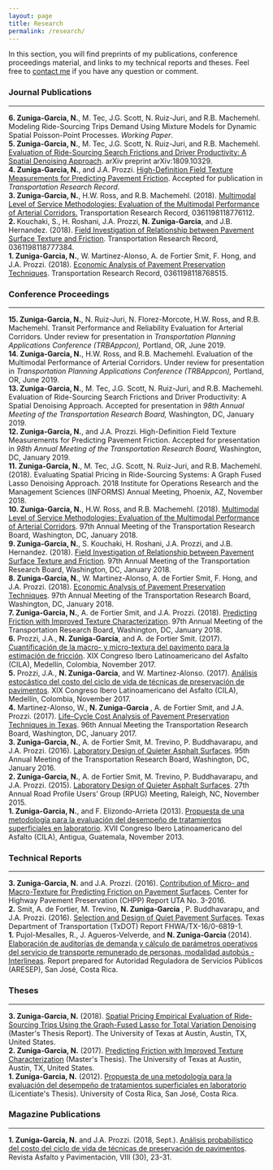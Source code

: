 ```yaml
---
layout: page
title: Research
permalink: /research/
---
```


In this section, you will find preprints of my publications, conference proceedings material, and links to my technical reports and theses. Feel free to <a href="https://nzunigag.github.io/contact/">contact me</a> if you have any question or comment. 
  
### Journal Publications
___
<b>6. Zuniga-Garcia, N.</b>, M. Tec, J.G. Scott, N. Ruiz-Juri, and R.B. Machemehl. Modeling Ride-Sourcing Trips Demand Using Mixture Models for Dynamic Spatial Poisson-Point Processes. <i> Working Paper</i>.
<br>
<b>5. Zuniga-Garcia, N.</b>, M. Tec, J.G. Scott, N. Ruiz-Juri, and R.B. Machemehl. [Evaluation of Ride-Sourcing Search Frictions and Driver Productivity: A Spatial Denoising Approach](../research/pub/2019_Ridesourcing.pdf). arXiv preprint arXiv:1809.10329.
<br>
<b>4. Zuniga-Garcia, N.</b>, and J.A. Prozzi. [High-Definition Field Texture Measurements for Predicting Pavement Friction](../research/pub/2019_Friction.pdf). Accepted for publication in <i>Transportation Research Record</i>. 
<br>
<b>3. Zuniga-Garcia, N.</b>, H.W. Ross, and R.B. Machemehl. (2018). [Multimodal Level of Service Methodologies: Evaluation of the Multimodal Performance of Arterial Corridors.](../research/pub/2018_MMLOS.pdf) Transportation Research Record, 0361198118776112.
<br>
<b>2. </b> Kouchaki, S., H. Roshani, J.A. Prozzi, <b> N. Zuniga-Garcia</b>, and J.B. Hernandez. (2018). [Field Investigation of Relationship between Pavement Surface Texture and Friction](../research/pub/2018_Friction.pdf). Transportation Research Record, 0361198118777384.
<br>
<b>1. Zuniga-Garcia, N.</b>, W. Martinez-Alonso, A. de Fortier Smit, F. Hong, and J.A. Prozzi. (2018). [Economic Analysis of Pavement Preservation Techniques](../research/pub/2018_LCCA.pdf). Transportation Research Record, 0361198118768515.


### Conference Proceedings
___
<b>15. Zuniga-Garcia, N.</b>, N. Ruiz-Juri, N. Florez-Morcote, H.W. Ross, and R.B. Machemehl. Transit Performance and Reliability Evaluation for Arterial Corridors.  Under review for presentation in <i>Transportation Planning Applications Conference (TRBAppcon),</i> Portland, OR, June 2019.
<br>
<b>14. Zuniga-Garcia, N.</b>, H.W. Ross, and R.B. Machemehl. Evaluation of the Multimodal Performance of Arterial Corridors.  Under review for presentation in <i>Transportation Planning Applications Conference (TRBAppcon),</i> Portland, OR, June 2019.
<br>
<b>13. Zuniga-Garcia, N.</b>, M. Tec, J.G. Scott, N. Ruiz-Juri, and R.B. Machemehl. Evaluation of Ride-Sourcing Search Frictions and Driver Productivity: A Spatial Denoising Approach. Accepted for presentation in <i>98th Annual Meeting of the Transportation Research Board,</i> Washington, DC, January 2019.
<br>
<b>12. Zuniga-Garcia, N.</b>, and J.A. Prozzi. High-Definition Field Texture Measurements for Predicting Pavement Friction. Accepted for presentation in <i> 98th Annual Meeting of the Transportation Research Board,</i> Washington, DC, January 2019.
<br>
<b>11. Zuniga-Garcia, N.</b>, M. Tec, J.G. Scott, N. Ruiz-Juri, and R.B. Machemehl. (2018). Evaluating Spatial Pricing in Ride-Sourcing Systems: A Graph Fused Lasso Denoising Approach. 2018 Institute for Operations Research and the Management Sciences (INFORMS) Annual Meeting, Phoenix, AZ, November 2018.
<br>
<b>10. Zuniga-Garcia, N.</b>, H.W. Ross, and R.B. Machemehl. (2018). [Multimodal Level of Service Methodologies: Evaluation of the Multimodal Performance of Arterial Corridors](../research/pres/2018_MMLOS.pdf). 97th Annual Meeting of the Transportation Research Board, Washington, DC, January 2018.
<br>
<b> 9. Zuniga-Garcia, N.</b>, S. Kouchaki, H. Roshani, J.A. Prozzi, and J.B. Hernandez. (2018). [Field Investigation of Relationship between Pavement Surface Texture and Friction](../research/pres/2018_Friction_2.pdf). 97th Annual Meeting of the Transportation Research Board, Washington, DC, January 2018.
<br>
<b>8. Zuniga-Garcia, N.</b>, W. Martinez-Alonso, A. de Fortier Smit, F. Hong, and J.A. Prozzi. (2018). [Economic Analysis of Pavement Preservation Techniques](../research/pres/2018_LCCA.pdf). 97th Annual Meeting of the Transportation Research Board, Washington, DC, January 2018.
<br>
<b>7. Zuniga-Garcia, N.</b>, A. de Fortier Smit, and J.A. Prozzi. (2018). [Predicting Friction with Improved Texture Characterization](../research/pres/2018_Friction_1.pdf). 97th Annual Meeting of the Transportation Research Board, Washington, DC, January 2018.
<br>
<b>6.</b> Prozzi, J.A., <b>N. Zuniga-Garcia</b>, and A. de Fortier Smit. (2017). [Cuantificación de la macro- y micro-textura del pavimento para la estimación de fricción](../research/pres/2017_CCV.pdf). XIX Congreso Ibero Latinoamericano del Asfalto (CILA), Medellín, Colombia, November 2017.
<br>
<b>5.</b> Prozzi, J.A., <b>N. Zuniga-Garcia</b>, and W. Martinez-Alonso. (2017). [Análisis estocástico del costo del ciclo de vida de técnicas de preservación de pavimentos](../research/pres/2017_Friccion.pdf). XIX Congreso Ibero Latinoamericano del Asfalto (CILA), Medellín, Colombia, November 2017.
<br>
<b>4.</b> Martinez-Alonso, W., <b>N. Zuniga-Garcia </b>, A. de Fortier Smit, and J.A. Prozzi. (2017). [Life-Cycle Cost Analysis of Pavement Preservation Techniques in Texas](../research/pres/2017_LCCA.pdf). 96th Annual Meeting the Transportation Research Board, Washington, DC, January 2017.
<br>
<b>3. Zuniga-Garcia, N.</b>, A. de Fortier Smit, M. Trevino, P. Buddhavarapu,  and J.A. Prozzi. (2016). [Laboratory Design of Quieter Asphalt Surfaces](../research/pres/2016_Noise.pdf). 95th Annual Meeting of the Transportation Research Board, Washington, DC, January 2016.
<br>
<b>2. Zuniga-Garcia, N.</b>, A. de Fortier Smit, M. Trevino, P. Buddhavarapu,  and J.A. Prozzi. (2015). [Laboratory Design of Quieter Asphalt Surfaces](../research/pres/2015_Noise.pdf). 27th Annual Road Profile Users’ Group (RPUG) Meeting, Raleigh, NC, November 2015.
<br>
<b>1. Zuniga-Garcia, N.</b>, and F. Elizondo-Arrieta (2013). [Propuesta de una metodología para la evaluación del desempeño de tratamientos superficiales en laboratorio](../research/pres/2013_TS.pdf). XVII Congreso Ibero Latinoamericano del Asfalto (CILA), Antigua, Guatemala, November 2013.


### Technical Reports
___
<b>3. Zuniga-Garcia, N.</b> and J.A. Prozzi. (2016). [Contribution of Micro- and Macro-Texture for Predicting Friction on Pavement Surfaces](../research/rep/2016_Friction.pdf). Center for Highway Pavement Preservation (CHPP) Report UTA No. 3-2016.
<br>
<b>2.</b> Smit, A. de Fortier, M. Trevino, <b> N. Zuniga-Garcia </b>, P. Buddhavarapu,  and J.A. Prozzi. (2016). [Selection	and	Design	of	Quiet	Pavement Surfaces](../research/rep/2016_Noise.pdf). Texas Department of Transportation (TxDOT) Report FHWA/TX-16/0-6819-1.
<br>
<b>1.</b> Pujol-Mesalles, R., J. Agueros-Velverde, and <b> N. Zuniga-Garcia </b> (2014). [Elaboración de auditorías de demanda y cálculo de parámetros operativos del servicio de transporte remunerado de personas, modalidad autobús - Interlineas](../research/rep/2014_Aresep.pdf). Report prepared for  Autoridad Reguladora de Servicios Públicos (ARESEP), San José, Costa Rica.


### Theses
____

<b>3. Zuniga-Garcia, N.</b> (2018). [Spatial Pricing Empirical Evaluation of Ride-Sourcing
Trips Using the Graph-Fused Lasso for Total Variation Denoising](../research/thes/2018_Thesis.pdf) (Master's Thesis Report). The University of Texas at Austin, Austin, TX, United States.
<br>
<b>2. Zuniga-Garcia, N.</b> (2017). [Predicting Friction with Improved Texture Characterization](../research/thes/2017_Thesis.pdf) (Master's Thesis). The University of Texas at Austin, Austin, TX, United States. 
<br>
<b>1. Zuniga-Garcia, N.</b> (2012). [Propuesta de una metodología para la evaluación del desempeño de tratamientos superficiales en laboratorio](../research/thes/2012_Tesis.pdf) (Licentiate's Thesis). University of Costa Rica, San José, Costa Rica.


### Magazine Publications
____
<b>1. Zuniga-Garcia, N.</b> and J.A. Prozzi. (2018, Sept.). [Análisis probabilístico del costo del ciclo de vida de técnicas de preservación de pavimentos](../research/mag/2018_CCV.pdf). Revista Asfalto y Pavimentación, VIII (30), 23-31.

